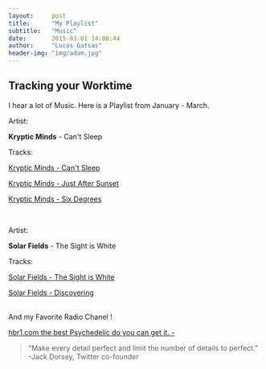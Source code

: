```yaml
---
layout:     post
title:      "My Playlist"
subtitle:   "Music"
date:       2015-03-01 14:00:44
author:     "Lucas Gatsas"
header-img: "img/adam.jpg"
---
```

<h2 class="section-heading">Tracking your Worktime </h2>

I hear a lot of Music. Here is a Playlist from January - March. 

Artist: 

<strong>Kryptic Minds</strong> - Can't Sleep

Tracks:

[Kryptic Minds - Can't Sleep](https://www.youtube.com/watch?v=7Z_4w-34uA0) 

[Kryptic Minds - Just After Sunset](https://www.youtube.com/watch?v=N_tI6sy860U) 

[Kryptic Minds - Six Degrees](https://www.youtube.com/watch?v=3ENNbC_UmEM&list=RD3ENNbC_UmEM) 


<br>



Artist: 

<strong>Solar Fields</strong> - The Sight is White

Tracks:

[Solar Fields - The Sight is White](https://www.youtube.com/watch?v=K77vHPno2pU) 

[Solar Fields - Discovering](https://www.youtube.com/watch?v=OXzeOLGXJeo) 



<br>
And my Favorite Radio Chanel !

[hbr1.com the best Psychedelic do you can get it. -](http://hbr1.com/) 


<!--
<div class="row">
        <div class="col-md-4"></div>
        <div class="col-md-4"><img class="img-circle img-responsive img-center" src="{{ site.baseurl }}/img/9k=.jpg" alt="">  <h3>Helen V. Holmes
                    <small>Designer and Front-End Web Developer @Capital One - U.S.A</small>
                </h3></div>
        <div class="col-md-4"></div>
      </div>
-->



<blockquote>
“Make every detail perfect and limit the number of details to perfect.” -Jack Dorsey, Twitter co-founder
</blockquote>